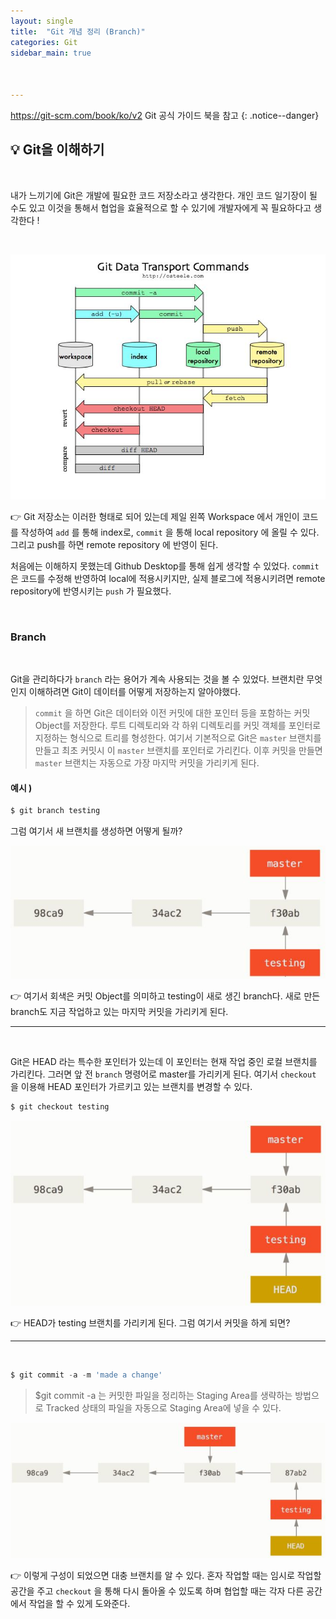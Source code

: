 ```yaml
---
layout: single
title:  "Git 개념 정리 (Branch)"
categories: Git
sidebar_main: true



---
```


<https://git-scm.com/book/ko/v2> Git 공식 가이드 북을 참고
{: .notice--danger}

## 💡 Git을 이해하기

<br/>

내가 느끼기에 Git은 개발에 필요한 코드 저장소라고 생각한다. 개인 코드 일기장이 될 수도 있고 이것을 통해서 협업을 효율적으로 할 수 있기에 개발자에게 꼭 필요하다고 생각한다 !

<br/>

![](/assets/images/20240209/git.JPG)

👉 Git 저장소는 이러한 형태로 되어 있는데 제일 왼쪽 Workspace 에서 개인이 코드를 작성하여 `add` 를 통해 index로, `commit` 을 통해 local repository 에 올릴 수 있다. 그리고 push를 하면 remote repository 에 반영이 된다.

처음에는 이해하지 못했는데 Github Desktop를 통해 쉽게 생각할 수 있었다.  `commit` 은 코드를 수정해 반영하여 local에 적용시키지만, 실제 블로그에 적용시키려면 remote repository에 반영시키는 `push` 가 필요했다.

<br/>

### Branch
<br/>

Git을 관리하다가 `branch` 라는 용어가 계속 사용되는 것을 볼 수 있었다.  브랜치란 무엇인지 이해하려면 Git이 데이터를 어떻게 저장하는지 알아야했다.

> `commit` 을 하면 Git은 데이터와 이전 커밋에 대한 포인터 등을 포함하는 커밋 Object를 저장한다. 루트 디렉토리와 각 하위 디렉토리를 커밋 객체를 포인터로 지정하는 형식으로 트리를 형성한다. 여기서 기본적으로 Git은 `master` 브랜치를 만들고 최초 커밋시 이 `master` 브랜치를 포인터로 가리킨다. 이후 커밋을 만들면 `master` 브랜치는 자동으로 가장 마지막 커밋을 가리키게 된다.

#### 예시 )

```powershell
$ git branch testing
```

그럼 여기서 새 브랜치를 생성하면 어떻게 될까?

![branch](/assets/images/20240209/branch.JPG)

👉 여기서 회색은 커밋 Object를 의미하고 testing이 새로 생긴 branch다. 새로 만든 branch도 지금 작업하고 있는 마지막 커밋을 가리키게 된다.

---
<br/>

Git은 HEAD 라는 특수한 포인터가 있는데 이 포인터는 현재 작업 중인 로컬 브랜치를 가리킨다. 그러면 앞 전 `branch` 명령어로 master를 가리키게 된다. 여기서 `checkout` 을 이용해 HEAD 포인터가 가르키고 있는 브랜치를 변경할 수 있다.

```powershell
$ git checkout testing
```

![branch](/assets/images/20240209/checkout.JPG)

👉 HEAD가 testing 브랜치를 가리키게 된다. 그럼 여기서 커밋을 하게 되면?

---
<br/>

```powershell
$ git commit -a -m 'made a change'
```

> $git commit -a 는 커밋한 파일을 정리하는 Staging Area를 생략하는 방법으로 Tracked 상태의 파일을 자동으로 Staging Area에 넣을 수 있다.

![branch](/assets/images/20240209/checkout2.JPG)

👉 이렇게 구성이 되었으면 대충 브랜치를 알 수 있다. 혼자 작업할 때는 임시로 작업할 공간을 주고 `checkout` 을 통해 다시 돌아올 수 있도록 하며 협업할 때는 각자 다른 공간에서 작업을 할 수 있게 도와준다.

